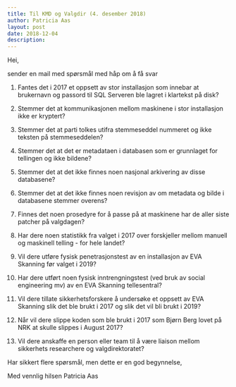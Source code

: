 ```yaml
---
title: Til KMD og Valgdir (4. desember 2018)
author: Patricia Aas
layout: post
date: 2018-12-04
description:
---
```


Hei,

sender en mail med spørsmål med håp om å få svar

1) Fantes det i 2017 et oppsett av stor installasjon som innebar at brukernavn og passord til SQL Serveren ble lagret i klartekst på disk?

2) Stemmer det at kommunikasjonen mellom maskinene i stor installasjon ikke er kryptert?

3) Stemmer det at parti tolkes utifra stemmeseddel nummeret og ikke teksten på stemmeseddelen?

4) Stemmer det at det er metadataen i databasen som er grunnlaget for tellingen og ikke bildene?

5) Stemmer det at det ikke finnes noen nasjonal arkivering av disse databasene?

6) Stemmer det at det ikke finnes noen revisjon av om metadata og bilde i databasene stemmer overens?

7) Finnes det noen prosedyre for å passe på at maskinene har de aller siste patcher på valgdagen?

8) Har dere noen statistikk fra valget i 2017 over forskjeller mellom manuell og maskinell telling - for hele landet?

9) Vil dere utføre fysisk penetrasjonstest av en installasjon av EVA Skanning før valget i 2019?

10) Har dere utført noen fysisk inntrengningstest (ved bruk av social engineering mv) av en EVA Skanning tellesentral?

11) Vil dere tillate sikkerhetsforskere å undersøke et oppsett av EVA Skanning slik det ble brukt i 2017 og slik det vil bli brukt i 2019?

12) Når vil dere slippe koden som ble brukt i 2017 som Bjørn Berg lovet på NRK at skulle slippes i August 2017?

13) Vil dere anskaffe en person eller team til å være liaison mellom sikkerhets researchere og valgdirektoratet?

Har sikkert flere spørsmål, men dette er en god begynnelse,

Med vennlig hilsen
Patricia Aas